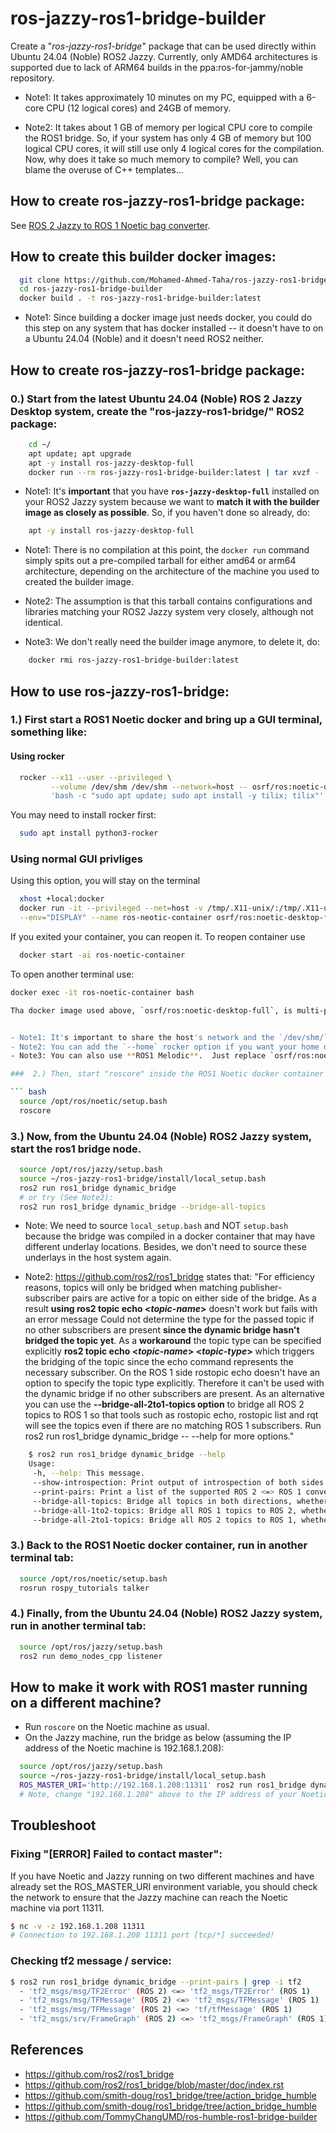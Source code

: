 # ros-jazzy-ros1-bridge-builder
Create a "*ros-jazzy-ros1-bridge*" package that can be used directly within Ubuntu 24.04 (Noble) ROS2 Jazzy. Currently, only AMD64 architectures is supported due to lack of ARM64 builds in the ppa:ros-for-jammy/noble repository.

- Note1: It takes approximately 10 minutes on my PC, equipped with a 6-core CPU (12 logical cores) and 24GB of memory.

- Note2: It takes about 1 GB of memory per logical CPU core to compile the ROS1 bridge. So, if your system has only 4 GB of memory but 100 logical CPU cores, it will still use only 4 logical cores for the compilation. Now, why does it take so much memory to compile?  Well, you can blame the overuse of C++ templates...

## How to create ros-jazzy-ros1-bridge package:

See [ROS 2 Jazzy to ROS 1 Noetic bag converter](BagConversion.md).

## How to create this builder docker images:

``` bash
  git clone https://github.com/Mohamed-Ahmed-Taha/ros-jazzy-ros1-bridge-builder.git
  cd ros-jazzy-ros1-bridge-builder
  docker build . -t ros-jazzy-ros1-bridge-builder:latest
```

- Note1: Since building a docker image just needs docker, you could do this step on any system that has docker installed -- it doesn't have to on a Ubuntu 24.04 (Noble) and it doesn't need ROS2 neither.

## How to create ros-jazzy-ros1-bridge package:
###  0.) Start from the latest Ubuntu 24.04 (Noble) ROS 2 Jazzy Desktop system, create the "ros-jazzy-ros1-bridge/" ROS2 package:

``` bash
    cd ~/
    apt update; apt upgrade
    apt -y install ros-jazzy-desktop-full
    docker run --rm ros-jazzy-ros1-bridge-builder:latest | tar xvzf -
```

- Note1: It's **important** that you have **`ros-jazzy-desktop-full`** installed on your ROS2 Jazzy system because we want to **match it with the builder image as closely as possible**.  So, if you haven't done so already, do:
``` bash
    apt -y install ros-jazzy-desktop-full
```

- Note1: There is no compilation at this point, the `docker run` command simply spits out a pre-compiled tarball for either amd64 or arm64 architecture, depending on the architecture of the machine you used to created the builder image.

- Note2: The assumption is that this tarball contains configurations and libraries matching your ROS2 Jazzy system very closely, although not identical.

- Note3: We don't really need the builder image anymore, to delete it, do:

``` bash
    docker rmi ros-jazzy-ros1-bridge-builder:latest
```

## How to use ros-jazzy-ros1-bridge:
###  1.) First start a ROS1 Noetic docker and bring up a GUI terminal, something like:
#### Using rocker
``` bash
  rocker --x11 --user --privileged \
         --volume /dev/shm /dev/shm --network=host -- osrf/ros:noetic-desktop-full \
         'bash -c "sudo apt update; sudo apt install -y tilix; tilix"'
```
You may need to install rocker first:
``` bash
  sudo apt install python3-rocker
```
### Using normal GUI privliges
Using this option, you will stay on the terminal
``` bash
  xhost +local:docker
  docker run -it --privileged --net=host -v /tmp/.X11-unix/:/tmp/.X11-unix/:rw \
  --env="DISPLAY" --name ros-neotic-container osrf/ros:noetic-desktop-full
```
If you exited your container, you can reopen it. To reopen container use
``` bash
  docker start -ai ros-noetic-container
```
To open another terminal use:
``` bash
docker exec -it ros-noetic-container bash

Tha docker image used above, `osrf/ros:noetic-desktop-full`, is multi-platform.  It runs on amd64 (eg., Intel and AMD CPUs) or arm64 architecture (eg., Raspberry PI 4B and Nvidia Jetson Orin).  Docker will automatically select the correct platform variant based on the host's architecture.


- Note1: It's important to share the host's network and the `/dev/shm/` directory with the container.
- Note2: You can add the `--home` rocker option if you want your home directory to be shared with the docker container.  Be careful though, as the host's `~/.bashrc` will be executed inside the container.
- Note3: You can also use **ROS1 Melodic**.  Just replace `osrf/ros:noetic-desktop-full` with `osrf/ros:melodic-desktop-full`.

###  2.) Then, start "roscore" inside the ROS1 Noetic docker container

``` bash
  source /opt/ros/noetic/setup.bash
  roscore
```

###  3.) Now, from the Ubuntu 24.04 (Noble) ROS2 Jazzy system, start the ros1 bridge node.

``` bash
  source /opt/ros/jazzy/setup.bash
  source ~/ros-jazzy-ros1-bridge/install/local_setup.bash
  ros2 run ros1_bridge dynamic_bridge
  # or try (See Note2):
  ros2 run ros1_bridge dynamic_bridge --bridge-all-topics
```
- Note: We need to source `local_setup.bash` and NOT `setup.bash` because the bridge was compiled in a docker container that may have different underlay locations.  Besides, we don't need to source these underlays in the host system again.

- Note2: https://github.com/ros2/ros1_bridge states that: "For efficiency reasons, topics will only be bridged when matching publisher-subscriber pairs are active for a topic on either side of the bridge. As a result **using ros2 topic echo <_topic-name_>**  doesn't work but fails with an error message Could not determine the type for the passed topic if no other subscribers are present **since the dynamic bridge hasn't bridged the topic yet**. As a **workaround** the topic type can be specified explicitly **ros2 topic echo <_topic-name_> <_topic-type_>** which triggers the bridging of the topic since the echo command represents the necessary subscriber. On the ROS 1 side rostopic echo doesn't have an option to specify the topic type explicitly. Therefore it can't be used with the dynamic bridge if no other subscribers are present. As an alternative you can use the **--bridge-all-2to1-topics option** to bridge all ROS 2 topics to ROS 1 so that tools such as rostopic echo, rostopic list and rqt will see the topics even if there are no matching ROS 1 subscribers. Run ros2 run ros1_bridge dynamic_bridge -- --help for more options."
``` bash
    $ ros2 run ros1_bridge dynamic_bridge --help
    Usage:
     -h, --help: This message.
     --show-introspection: Print output of introspection of both sides of the bridge.
     --print-pairs: Print a list of the supported ROS 2 <=> ROS 1 conversion pairs.
     --bridge-all-topics: Bridge all topics in both directions, whether or not there is a matching subscriber.
     --bridge-all-1to2-topics: Bridge all ROS 1 topics to ROS 2, whether or not there is a matching subscriber.
     --bridge-all-2to1-topics: Bridge all ROS 2 topics to ROS 1, whether or not there is a matching subscriber.
```


###  3.) Back to the ROS1 Noetic docker container, run in another terminal tab:

``` bash
  source /opt/ros/noetic/setup.bash
  rosrun rospy_tutorials talker
```

###  4.) Finally, from the Ubuntu 24.04 (Noble) ROS2 Jazzy system, run in another terminal tab:

``` bash
  source /opt/ros/jazzy/setup.bash
  ros2 run demo_nodes_cpp listener
```


## How to make it work with ROS1 master running on a different machine?
- Run `roscore` on the Noetic machine as usual.
- On the Jazzy machine, run the bridge as below (assuming the IP address of the Noetic machine is 192.168.1.208):

``` bash
  source /opt/ros/jazzy/setup.bash
  source ~/ros-jazzy-ros1-bridge/install/local_setup.bash
  ROS_MASTER_URI='http://192.168.1.208:11311' ros2 run ros1_bridge dynamic_bridge
  # Note, change "192.168.1.208" above to the IP address of your Noetic machine.
```

## Troubleshoot

### Fixing "[ERROR] Failed to contact master":

If you have Noetic and Jazzy running on two different machines and have
already set the ROS_MASTER_URI environment variable, you should check the
network to ensure that the Jazzy machine can reach the Noetic machine via
port 11311.

``` bash
$ nc -v -z 192.168.1.208 11311
# Connection to 192.168.1.208 11311 port [tcp/*] succeeded!
```

### Checking tf2 message / service:
``` bash
$ ros2 run ros1_bridge dynamic_bridge --print-pairs | grep -i tf2
  - 'tf2_msgs/msg/TF2Error' (ROS 2) <=> 'tf2_msgs/TF2Error' (ROS 1)
  - 'tf2_msgs/msg/TFMessage' (ROS 2) <=> 'tf2_msgs/TFMessage' (ROS 1)
  - 'tf2_msgs/msg/TFMessage' (ROS 2) <=> 'tf/tfMessage' (ROS 1)
  - 'tf2_msgs/srv/FrameGraph' (ROS 2) <=> 'tf2_msgs/FrameGraph' (ROS 1)
```


## References
- https://github.com/ros2/ros1_bridge
- https://github.com/ros2/ros1_bridge/blob/master/doc/index.rst
- https://github.com/smith-doug/ros1_bridge/tree/action_bridge_humble
- https://github.com/smith-doug/ros1_bridge/tree/action_bridge_humble
- https://github.com/TommyChangUMD/ros-humble-ros1-bridge-builder
